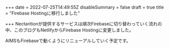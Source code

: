 +++
date = 2022-07-25T14:49:55Z
disableSummary = false
draft = true
title = "Firebase Hostingに移行しました"

+++
Nectaritionが提供するサービスは順次Firebaseに切り替わっていく流れの中、このブログもNetlifyからFirebase Hostingに変更しました。

AIMSもFirebaseで動くようにリニューアルしていく予定です。